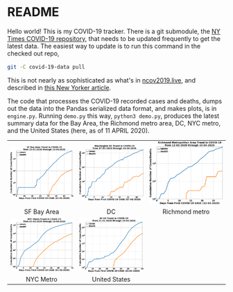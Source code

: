 # README

Hello world! This is my COVID-19 tracker. There is a git submodule, the [NY Times COVID-19 repository](https://github.com/nytimes/covid-19-data), that needs to be updated frequently to get the latest data. The easiest way to update is to run this command in the checked out repo,
```bash
git -C covid-19-data pull
```
This is not nearly as sophisticated as what's in [ncov2019.live](https://ncov2019.live), and described in [this New Yorker article](https://www.newyorker.com/magazine/2020/03/30/the-high-schooler-who-became-a-covid-19-watchdog).

The code that processes the COVID-19 recorded cases and deaths, dumps out the data into the Pandas serialized data format, and makes plots, is in ``engine.py``. Running ``demo.py`` this way, ``python3 demo.py``, produces the latest summary data for the Bay Area, the Richmond metro area, DC, NYC metro, and the United States (here, as of 11 APRIL 2020).

| | | |
|:-------------------------:|:-------------------------:|:-------------------------:|
| <img width=100% src="figures/bayarea-11042020.png"> | <img width=100% src="figures/dc-11042020.png"> | <img width=100% src="figures/richmond-11042020.png"> |
| SF Bay Area | DC | Richmond metro |
| <img width=100% src="figures/nyc-11042020.png"> | <img width=100% src="figures/us-11042020.png"> | |
| NYC Metro | United States | |

